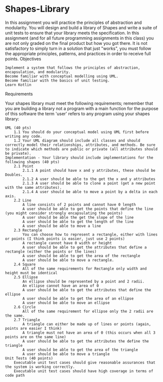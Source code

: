 # Shapes-Library

In this assignment you will practice the principles of abstraction and modularity. You will design and build a library of Shapes and write a suite of unit tests to ensure that your library meets the specification. In this assignment (and for all future programming assignments in this class) you are not only graded on the final product but how you got there. It is not satisfactory to simply turn in a solution that just "works", you must follow the appropriate principles, patterns, and practices in order to receive full points.
Objectives

    Implement a system that follows the principles of abstraction, encapsulation, and modularity.
    Become familiar with conceptual modelling using UML.
    Become familiar with the basics of unit testing.
    Learn Kotlin

Requirements

Your shapes library must meet the following requirements; remember that you are building a library not a program with a main function for the purpose of this software the term 'user' refers to any program using your shapes library:

    UML (40 pts)
        1.1 You should do your conceptual model using UML first before writing any code.
        1.2 Your UML diagram should include all classes and should correctly model their relationships, attributes, and methods. Be sure to indicate which methods are public or private (all attributes should be private).
    Implementation - Your library should include implementations for the following shapes (40 pts)
        2.1 Point
            2.1.1 A point should have x and y attributes, these should be Doubles.
            2.1.2 A user should be able to the get the x and y attributes
            2.1.3 A user should be able to clone a point (get a new point with the same attributes).
            2.1.4 A user should be able to move a point by a delta in each axis.
        2.2 Line
            A line consists of 2 points and cannot have 0 length
            A user should be able to get the points that define the line (you might consider strongly encapsulating the points)
            A user should be able the get the slope of the line
            A user should be able to get the length of the line
            A user should be able to move a line
        2.3 Rectangle
            You can choose how to represent a rectangle, either with lines or points (I think points is easier, just use 2 points)
            A rectangle cannot have 0 width or height
            A user should be able to get the attributes that define a rectangle (either the points or the lines)
            A user should be able to get the area of the rectangle
            A user should be able to move a rectangle.
        2.4 Square
            All of the same requirements for Rectangle only width and height must be identical
        2.5 Ellipse
            An ellipse should be represented by a point and 2 radii.
            An ellipse cannot have an area of 0
            A user should be able to get the attributes that define the ellipse
            A user should be able to get the area of an ellipse
            A user should be able to move an ellipse
        2.6 Circle
            All of the same requirement for ellipse only the 2 radii are the same.
        2.7 Triangle
            A triangle can either be made up of lines or points (again, points are easier I think)
            A triangle must not have an area of 0 (this occurs when all 3 points are on the same line)
            A user should be able to get the attributes the define the triangle
            A user should be able to get the area of the triangle
            A user should be able to move a triangle
    Unit Tests (40 points)
        Executable unit test cases should give reasonable assurances that the system is working correctly.
        Executable unit test cases should have high coverage in terms of code path